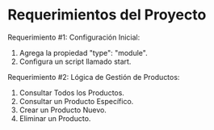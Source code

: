 # Requerimientos del Proyecto

Requerimiento #1: Configuración Inicial:
1) Agrega la propiedad "type": "module".
2) Configura un script llamado start.

Requerimiento #2: Lógica de Gestión de Productos:
1) Consultar Todos los Productos.
2) Consultar un Producto Específico.
3) Crear un Producto Nuevo.
4) Eliminar un Producto.
